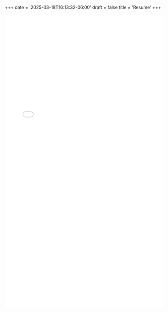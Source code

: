 +++
date = '2025-03-18T16:13:32-06:00'
draft = false
title = 'Resume'
+++

<embed src="/images/EricSpencerResume.pdf" width="100%" height="930px" type="application/pdf">
